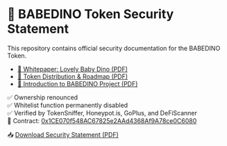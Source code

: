 # 📄 BABEDINO Token Security Statement

This repository contains official security documentation for the BABEDINO Token.

- [📘 Whitepaper: Lovely Baby Dino (PDF)](https://github.com/babedino/docs/blob/main/Whitepaper_Lovely_Baby_Dino_BABEDINO.pdf)
- [🧭 Token Distribution & Roadmap (PDF)](https://github.com/babedino/docs/blob/main/Token_Distribution_and_Roadmap.pdf)
- [📄 Introduction to BABEDINO Project (PDF)](https://github.com/babedino/docs/blob/main/Introduction.pdf)

✅ Ownership renounced  
✅ Whitelist function permanently disabled  
✅ Verified by TokenSniffer, Honeypot.is, GoPlus, and DeFiScanner  
🔗 Contract: [0x1CE070f548AC67825e2AAd4368Af9A78ce0C6080](https://bscscan.com/token/0x1CE070f548AC67825e2AAd4368Af9A78ce0C6080)

📥 [Download Security Statement (PDF)](docs/BABEDINO_Token_Security_Statement.pdf)
